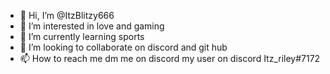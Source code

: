 - 👋 Hi, I’m @ItzBlitzy666
- 👀 I’m interested in love and gaming 
- 🌱 I’m currently learning sports 
- 💞️ I’m looking to collaborate on discord and git hub
- 📫 How to reach me dm me on discord my user on discord Itz_riley#7172

<!---
ItzBlitzy666/ItzBlitzy666 is a ✨ special ✨ repository because its `README.md` (this file) appears on your GitHub profile.
You can click the Preview link to take a look at your changes.
--->
